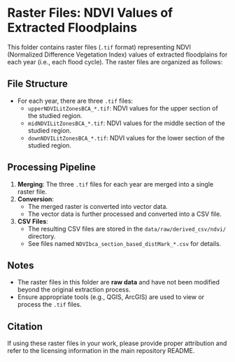 # Raster Files: NDVI Values of Extracted Floodplains

This folder contains raster files (`.tif` format) representing NDVI (Normalized Difference Vegetation Index) values of extracted floodplains for each year (i.e., each flood cycle). The raster files are organized as follows:

## File Structure
- For each year, there are three `.tif` files:
  - `upperNDVILitZonesBCA_*.tif`: NDVI values for the upper section of the studied region.
  - `midNDVILitZonesBCA_*.tif`: NDVI values for the middle section of the studied region.
  - `downNDVILitZonesBCA_*.tif`: NDVI values for the lower section of the studied region.

## Processing Pipeline
1. **Merging**: The three `.tif` files for each year are merged into a single raster file.
2. **Conversion**:
   - The merged raster is converted into vector data.
   - The vector data is further processed and converted into a CSV file.
3. **CSV Files**:
   - The resulting CSV files are stored in the `data/raw/derived_csv/ndvi/` directory.
   - See files named `NDVIbca_section_based_distMark_*.csv` for details.

## Notes
- The raster files in this folder are **raw data** and have not been modified beyond the original extraction process.
- Ensure appropriate tools (e.g., QGIS, ArcGIS) are used to view or process the `.tif` files.

## Citation
If using these raster files in your work, please provide proper attribution and refer to the licensing information in the main repository README.